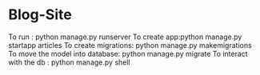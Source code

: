 # Blog-Site
To run : python manage.py runserver
To create app:python manage.py startapp articles
To create migrations: python manage.py makemigrations
To move the model into database: python manage.py migrate
To interact with the db : python manage.py shell
